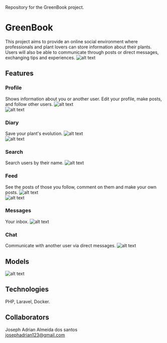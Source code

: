 Repository for the GreenBook project.

# GreenBook

  This project aims to provide an online social environment where professionals and plant lovers can store information about their plants. Users will also be able to communicate through posts or direct messages, exchanging tips and experiences.
  ![alt text](https://user-images.githubusercontent.com/26861164/73034294-360fbd00-3e23-11ea-9772-2885452addfd.png)
  
## Features
  
### Profile 
  Shows information about you or another user. Edit your profile, make posts, and follow other users.
  ![alt text](https://user-images.githubusercontent.com/26861164/73033687-8e45bf80-3e21-11ea-9ce2-a942ac56abd0.png)<br>
  ![alt text](https://user-images.githubusercontent.com/26861164/73036172-77a36680-3e29-11ea-9643-4e55a928dde5.png)
  
### Diary
  Save your plant's evolution.
  ![alt text](https://user-images.githubusercontent.com/26861164/73035594-69ece180-3e27-11ea-93ca-1491e9a1819b.png)<br>
  ![alt text](https://user-images.githubusercontent.com/26861164/73035606-825cfc00-3e27-11ea-9e98-af77e3893b9f.png)

### Search
  Search users by their name.
  ![alt text](https://user-images.githubusercontent.com/26861164/73035667-c5b76a80-3e27-11ea-8128-9ee423736294.png)
  
### Feed
  See the posts of those you follow, comment on them and make your own posts.
  ![alt text](https://user-images.githubusercontent.com/26861164/73035707-eb447400-3e27-11ea-859d-92dc5b7773d6.png)<br>
  ![alt text](https://user-images.githubusercontent.com/26861164/73035726-02836180-3e28-11ea-8f55-6a22ba0bb7ec.png)

### Messages
  Your inbox.
  ![alt text](https://user-images.githubusercontent.com/26861164/73036062-0499f000-3e29-11ea-8475-9799984abe31.png)
  
### Chat
  Communicate with another user via direct messages.
  ![alt text](https://user-images.githubusercontent.com/26861164/73036132-462a9b00-3e29-11ea-8bbb-5e6a800fcc46.png)
  
## Models
  ![alt text](https://user-images.githubusercontent.com/26861164/73037177-d1596000-3e2c-11ea-8a50-b0b005b66f19.png)
  
## Technologies
  PHP, Laravel, Docker.
  
## Collaborators
  Joseph Adrian Almeida dos santos<br>
    josephadrian123@gmail.com
